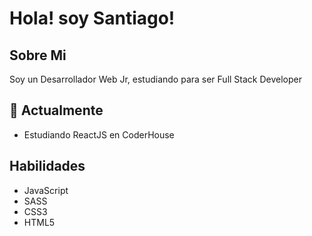 
# Hola! soy Santiago!

## Sobre Mi

Soy un Desarrollador Web Jr, estudiando para ser Full Stack Developer

## 🌱 Actualmente 

- Estudiando ReactJS en CoderHouse

## Habilidades 

- JavaScript
- SASS
- CSS3
- HTML5

